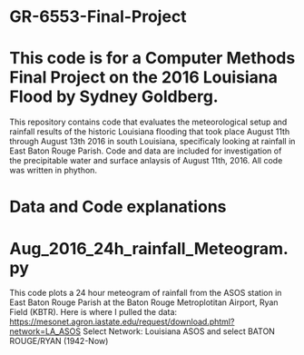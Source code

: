 # GR-6553-Final-Project
# This code is for a Computer Methods Final Project on the 2016 Louisiana Flood by Sydney Goldberg.
This repository contains code that evaluates the meteorological setup and rainfall results of the historic Louisiana flooding that took place August 11th through August 13th 2016 in south Louisiana, specificaly looking at rainfall in East Baton Rouge Parish. Code and data are included for investigation of the precipitable water and surface anlaysis of August 11th, 2016. All code was written in phython.
# Data and Code explanations
  # Aug_2016_24h_rainfall_Meteogram.py
  This code plots a 24 hour meteogram of rainfall from the ASOS station in East Baton Rouge Parish at the Baton Rouge Metroplotitan Airport, Ryan Field (KBTR).
  Here is where I pulled the data: https://mesonet.agron.iastate.edu/request/download.phtml?network=LA_ASOS
  Select Network: Louisiana ASOS and select BATON ROUGE/RYAN (1942-Now)

